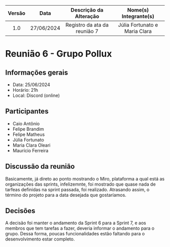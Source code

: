 | Versão | Data | Descrição da Alteração | Nome(s) Integrante(s) |
| :----: | :--: | :--------------------: | :-------------------: |
| 1.0 | 27/06/2024 | Registro da ata da reunião 7 | Júlia Fortunato e Maria Clara |

# Reunião 6 - Grupo Pollux

## Informações gerais

- Data: 25/06/2024
- Horário: 21h
- Local: Discord (online)

## Participantes

- Caio Antônio
- Felipe Brandim
- Felipe Matheus
- Júlia Fortunato
- Maria Clara Oleari
- Maurício Ferreira

## Discussão da reunião

Basicamente, já direto ao ponto mostrando o Miro, plataforma a qual está as organizações das sprints, infelizemnte, foi mostrado que quase nada de tarfeas definidas na sprint passada, foi realizado. Atrasando assim, o término do projeto para a data desejada que gostaríamos.

## Decisões

A decisão foi manter o andamento da Sprint 6 para a Sprint 7, e aos membros que tem tarefas a fazer, deveria informar o andamento para o grupo. Dessa forma, poucas funcionalidades estão faltando para o desenvolvimento estar completo.